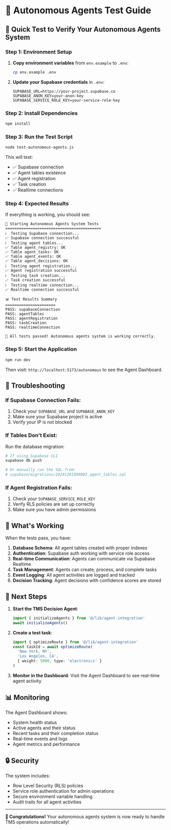 # 🤖 Autonomous Agents Test Guide

## 🚀 Quick Test to Verify Your Autonomous Agents System

### Step 1: Environment Setup

1. **Copy environment variables** from `env.example` to `.env`:
   ```bash
   cp env.example .env
   ```

2. **Update your Supabase credentials** in `.env`:
   ```env
   SUPABASE_URL=https://your-project.supabase.co
   SUPABASE_ANON_KEY=your-anon-key
   SUPABASE_SERVICE_ROLE_KEY=your-service-role-key
   ```

### Step 2: Install Dependencies

```bash
npm install
```

### Step 3: Run the Test Script

```bash
node test-autonomous-agents.js
```

This will test:
- ✅ Supabase connection
- ✅ Agent tables existence
- ✅ Agent registration
- ✅ Task creation
- ✅ Realtime connections

### Step 4: Expected Results

If everything is working, you should see:
```
🚀 Starting Autonomous Agents System Tests
==========================================
ℹ️  Testing Supabase connection...
✅ Supabase connection successful
ℹ️  Testing agent tables...
✅ Table agent_registry: OK
✅ Table agent_tasks: OK
✅ Table agent_events: OK
✅ Table agent_decisions: OK
ℹ️  Testing agent registration...
✅ Agent registration successful
ℹ️  Testing task creation...
✅ Task creation successful
ℹ️  Testing realtime connection...
✅ Realtime connection successful

📊 Test Results Summary
======================
PASS: supabaseConnection
PASS: agentTables
PASS: agentRegistration
PASS: taskCreation
PASS: realtimeConnection

🎉 All tests passed! Autonomous agents system is working correctly.
```

### Step 5: Start the Application

```bash
npm run dev
```

Then visit: `http://localhost:5173/autonomous` to see the Agent Dashboard.

## 🔧 Troubleshooting

### If Supabase Connection Fails:
1. Check your `SUPABASE_URL` and `SUPABASE_ANON_KEY`
2. Make sure your Supabase project is active
3. Verify your IP is not blocked

### If Tables Don't Exist:
Run the database migration:
```bash
# If using Supabase CLI
supabase db push

# Or manually run the SQL from:
# supabase/migrations/20241201000003_agent_tables.sql
```

### If Agent Registration Fails:
1. Check your `SUPABASE_SERVICE_ROLE_KEY`
2. Verify RLS policies are set up correctly
3. Make sure you have admin permissions

## 🎯 What's Working

When the tests pass, you have:

1. **Database Schema**: All agent tables created with proper indexes
2. **Authentication**: Supabase auth working with service role access
3. **Real-time Communication**: Agents can communicate via Supabase Realtime
4. **Task Management**: Agents can create, process, and complete tasks
5. **Event Logging**: All agent activities are logged and tracked
6. **Decision Tracking**: Agent decisions with confidence scores are stored

## 🚀 Next Steps

1. **Start the TMS Decision Agent**:
   ```typescript
   import { initializeAgents } from '@/lib/agent-integration'
   await initializeAgents()
   ```

2. **Create a test task**:
   ```typescript
   import { optimizeRoute } from '@/lib/agent-integration'
   const taskId = await optimizeRoute(
     'New York, NY',
     'Los Angeles, CA',
     { weight: 5000, type: 'electronics' }
   )
   ```

3. **Monitor in the Dashboard**: Visit the Agent Dashboard to see real-time agent activity

## 📊 Monitoring

The Agent Dashboard shows:
- System health status
- Active agents and their status
- Recent tasks and their completion status
- Real-time events and logs
- Agent metrics and performance

## 🔒 Security

The system includes:
- Row Level Security (RLS) policies
- Service role authentication for admin operations
- Secure environment variable handling
- Audit trails for all agent activities

---

**🎉 Congratulations!** Your autonomous agents system is now ready to handle TMS operations automatically!
